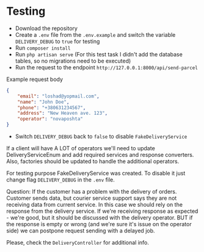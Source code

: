 # Testing

- Download the repository
- Create a `.env` file from the `.env.example` and switch the variable `DELIVERY_DEBUG` to `true` for testing
- Run `composer install`
- Run `php artisan serve` (For this test task I didn't add the database tables, so no migrations need to be executed)
- Run the request to the endpoint `http://127.0.0.1:8000/api/send-parcel`

Example request body
```json
{
    "email": "loshad@yopmail.com",
    "name": "John Doe",
    "phone": "+380631234567",
    "address": "New Heaven ave. 123",
    "operator": "novaposhta"
}
```
- Switch `DELIVERY_DEBUG` back to `false` to disable `FakeDeliveryService`

If a client will have A LOT of operators we'll need to update DeliveryServiceEnum and add
required services and response converters. Also, factories should be updated to handle the additional operators.
  
For testing purpose FakeDeliveryService was created. To disable it just change flag `DELIVERY_DEBUG` in the `.env` file.
  
Question: If the customer has a problem with the delivery of orders. Customer sends data, but courier service support says they are not receiving data from current service.
In this case we should rely on the response from the delivery service. If we're receiving response as expected - we're good,
but it should be discussed with the delivery operator.
BUT if the response is empty or wrong (and we're sure it's issue on the operator side) we can postpone
request sending with a delayed job.

Please, check the `DeliveryController` for additional info.
